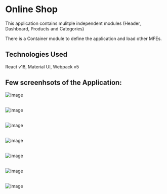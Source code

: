 # Online Shop

This application contains mulitple independent modules (Header, Dashboard, Products and Categories)

There is a Container module to define the application and load other MFEs.

## Technologies Used
React v18, Material UI, Webpack v5

## Few screenhsots of the Application:

![image](https://github.com/aanchal-fatwani/online-shop/assets/63228776/46faf82e-e983-477b-a1f9-49cd2224e741)
<br/>
<br/>

![image](https://github.com/aanchal-fatwani/online-shop/assets/63228776/6bf7b9c0-93a4-4c73-939c-8856587410e6)
<br/>
<br/>

![image](https://github.com/aanchal-fatwani/online-shop/assets/63228776/b1db1ea2-d775-42b9-9f3a-be232ddc2248)
<br/>
<br/>

![image](https://github.com/aanchal-fatwani/online-shop/assets/63228776/bd8b0363-5bf1-4fba-a0ba-f8a69286da39)
<br/>
<br/>

![image](https://github.com/aanchal-fatwani/online-shop/assets/63228776/cb9da356-840a-4caa-86bd-07448653013b)
<br/>
<br/>

![image](https://github.com/aanchal-fatwani/online-shop/assets/63228776/21ec199c-9f4a-44fa-8c8e-0bd020921377)
<br/>
<br/>

![image](https://github.com/aanchal-fatwani/online-shop/assets/63228776/48d3842c-3c13-496e-bafa-7d0daf0657fd)

